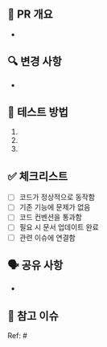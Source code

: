 ## 📌 PR 개요
<!-- 이 PR이 무엇을 하는지 간단히 설명해주세요 -->
- 

## 🔍 변경 사항
<!-- 주요 변경 사항을 bullet point로 작성해주세요 -->
- 

## 🧪 테스트 방법
<!-- 변경 사항이 제대로 작동하는지 테스트하는 방법을 작성해주세요 -->
1.
2.
3.

## ✅ 체크리스트
- [ ] 코드가 정상적으로 동작함
- [ ] 기존 기능에 문제가 없음
- [ ] 코드 컨벤션을 통과함
- [ ] 필요 시 문서 업데이트 완료
- [ ] 관련 이슈에 연결함

## 🗣️ 공유 사항
<!-- 팀원에게 공유할 내용을 작성해주세요 -->
-

## 📎 참고 이슈
<!-- 관련된 이슈 번호를 연결해주세요 (예: #123) -->
Ref: #